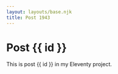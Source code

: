 ```yaml
---
layout: layouts/base.njk
title: Post 1943
---
```


# Post {{ id }}

This is post {{ id }} in my Eleventy project.
